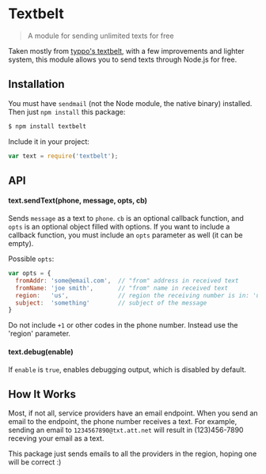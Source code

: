 # Textbelt

> A module for sending unlimited texts for free

Taken mostly from [typpo's textbelt](https://github.com/typpo/textbelt), with a
few improvements and lighter system, this module allows you to send texts
through Node.js for free.

## Installation

You must have `sendmail` (not the Node module, the native binary) installed.
Then just `npm install` this package:

```bash
$ npm install textbelt
```

Include it in your project:

```js
var text = require('textbelt');
```

## API

#### text.sendText(phone, message, opts, cb)

Sends `message` as a text to `phone`. `cb` is an optional callback function,
and `opts` is an optional object filled with options. If you want to include a
callback function, you must include an `opts` parameter as well (it can be
empty).

Possible `opts`:

```js
var opts = {
  fromAddr: 'some@email.com',  // "from" address in received text
  fromName: 'joe smith',       // "from" name in received text
  region:   'us',              // region the receiving number is in: 'us', 'canada', 'intl'
  subject:  'something'        // subject of the message
}
```

Do not include `+1` or other codes in the phone number. Instead use the 'region'
parameter.

#### text.debug(enable)

If `enable` is `true`, enables debugging output, which is disabled by default.

## How It Works

Most, if not all, service providers have an email endpoint. When you send an
email to the endpoint, the phone number receives a text. For example, sending an
email to `1234567890@txt.att.net` will result in (123)456-7890 receving your
email as a text.

This package just sends emails to all the providers in the region, hoping one
will be correct :)
